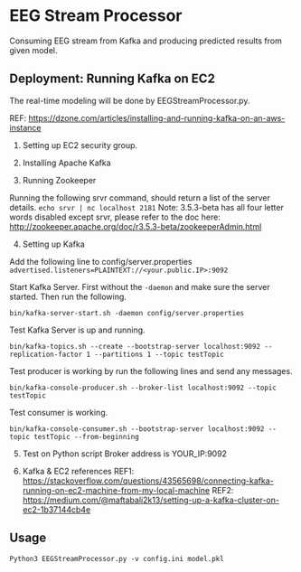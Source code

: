 EEG Stream Processor
====================

Consuming EEG stream from Kafka and producing predicted results from given model.

Deployment: Running Kafka on EC2
--------------------------------

The real-time modeling will be done by EEGStreamProcessor.py.

REF: https://dzone.com/articles/installing-and-running-kafka-on-an-aws-instance

1. Setting up EC2 security group.

2. Installing Apache Kafka
3. Running Zookeeper

Running the following srvr command, should return a list of the server details.
```echo srvr | nc localhost 2181```
Note: 3.5.3-beta has all four letter words disabled except srvr, please refer to the doc here: http://zookeeper.apache.org/doc/r3.5.3-beta/zookeeperAdmin.html

4. Setting up Kafka

Add the following line to config/server.properties
```advertised.listeners=PLAINTEXT://<your.public.IP>:9092```

Start Kafka Server. First without the ```-daemon``` and make sure the server started. Then run the following.
```
bin/kafka-server-start.sh -daemon config/server.properties
```

Test Kafka Server is up and running.
```
bin/kafka-topics.sh --create --bootstrap-server localhost:9092 --replication-factor 1 --partitions 1 --topic testTopic
```
Test producer is working by run the following lines and send any messages.
```
bin/kafka-console-producer.sh --broker-list localhost:9092 --topic testTopic
```
Test consumer is working.
```
bin/kafka-console-consumer.sh --bootstrap-server localhost:9092 --topic testTopic --from-beginning
```

5. Test on Python script
Broker address is YOUR_IP:9092

6. Kafka & EC2 references
REF1: https://stackoverflow.com/questions/43565698/connecting-kafka-running-on-ec2-machine-from-my-local-machine
REF2: https://medium.com/@maftabali2k13/setting-up-a-kafka-cluster-on-ec2-1b37144cb4e


Usage
-----

```
Python3 EEGStreamProcessor.py -v config.ini model.pkl
```
